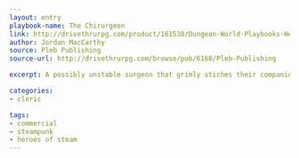 ```yaml
---
layout: entry
playbook-name: The Chirurgeon
link: http://drivethrurpg.com/product/161538/Dungeon-World-Playbooks-Heroes-of-Steam-Bundle
author: Jordan MacCarthy
source: Pleb Publishing
source-url: http://drivethrurpg.com/browse/pub/6168/Pleb-Publishing

excerpt: A possibly unstable surgeon that grimly stiches their companions back together.

categories:
- cleric

tags:
- commercial
- steampunk
- heroes of steam
---
```

